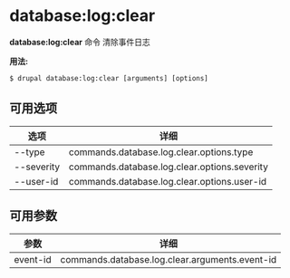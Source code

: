 # database:log:clear
**database:log:clear** 命令 清除事件日志

**用法:**
```
$ drupal database:log:clear [arguments] [options] 
```

## 可用选项
选项 | 详细
-------|-------------
--type | commands.database.log.clear.options.type
--severity | commands.database.log.clear.options.severity
--user-id | commands.database.log.clear.options.user-id

## 可用参数
参数 | 详细
---------|-------------
event-id | commands.database.log.clear.arguments.event-id

